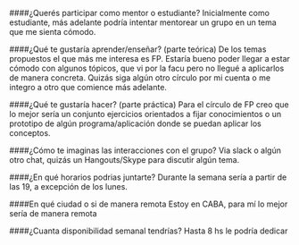 ####¿Querés participar como mentor o estudiante?
Inicialmente como estudiante, más adelante podría intentar mentorear un grupo en un tema que me sienta cómodo.

####¿Qué te gustaría aprender/enseñar? (parte teórica)
De los temas propuestos el que más me interesa es FP. Estaría bueno poder llegar a estar cómodo con algunos tópicos, 
que vi por la facu pero no llegué a aplicarlos de manera concreta.
Quizás siga algún otro círculo por mi cuenta o me integro a otro que comience más adelante.

####¿Qué te gustaría hacer? (parte práctica)
Para el círculo de FP creo que lo mejor sería un conjunto ejercicios orientados a fijar conocimientos o un prototipo
de algún programa/aplicación donde se puedan aplicar los conceptos.

####¿Cómo te imaginas las interacciones con el grupo?
Via slack o algún otro chat, quizás un Hangouts/Skype para discutir algún tema.

####¿En qué horarios podrias juntarte?
Durante la semana sería a partir de las 19, a excepción de los lunes.

####En qué ciudad o si de manera remota
Estoy en CABA, para mí lo mejor sería de manera remota

####¿Cuanta disponibilidad semanal tendrías?
Hasta 8 hs le podría dedicar
